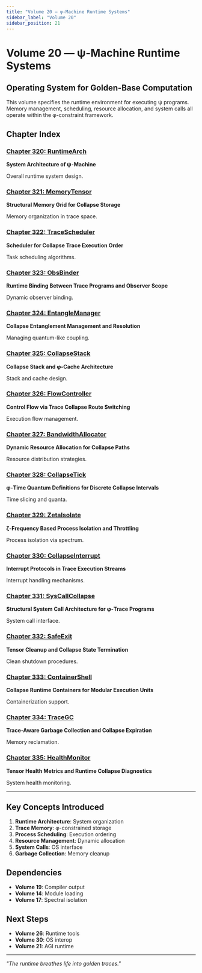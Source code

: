 ```yaml
---
title: "Volume 20 — ψ-Machine Runtime Systems"
sidebar_label: "Volume 20"
sidebar_position: 21
---
```


# Volume 20 — ψ-Machine Runtime Systems

## Operating System for Golden-Base Computation

This volume specifies the runtime environment for executing ψ programs. Memory management, scheduling, resource allocation, and system calls all operate within the φ-constraint framework.

## Chapter Index

### [Chapter 320: RuntimeArch](./chapter-320-runtime-arch.md)
**System Architecture of ψ-Machine**

Overall runtime system design.

### [Chapter 321: MemoryTensor](./chapter-321-memory-tensor.md)
**Structural Memory Grid for Collapse Storage**

Memory organization in trace space.

### [Chapter 322: TraceScheduler](./chapter-322-trace-scheduler.md)
**Scheduler for Collapse Trace Execution Order**

Task scheduling algorithms.

### [Chapter 323: ObsBinder](./chapter-323-obs-binder.md)
**Runtime Binding Between Trace Programs and Observer Scope**

Dynamic observer binding.

### [Chapter 324: EntangleManager](./chapter-324-entangle-manager.md)
**Collapse Entanglement Management and Resolution**

Managing quantum-like coupling.

### [Chapter 325: CollapseStack](./chapter-325-collapse-stack.md)
**Collapse Stack and φ-Cache Architecture**

Stack and cache design.

### [Chapter 326: FlowController](./chapter-326-flow-controller.md)
**Control Flow via Trace Collapse Route Switching**

Execution flow management.

### [Chapter 327: BandwidthAllocator](./chapter-327-bandwidth-allocator.md)
**Dynamic Resource Allocation for Collapse Paths**

Resource distribution strategies.

### [Chapter 328: CollapseTick](./chapter-328-collapse-tick.md)
**φ-Time Quantum Definitions for Discrete Collapse Intervals**

Time slicing and quanta.

### [Chapter 329: ZetaIsolate](./chapter-329-zeta-isolate.md)
**ζ-Frequency Based Process Isolation and Throttling**

Process isolation via spectrum.

### [Chapter 330: CollapseInterrupt](./chapter-330-collapse-interrupt.md)
**Interrupt Protocols in Trace Execution Streams**

Interrupt handling mechanisms.

### [Chapter 331: SysCallCollapse](./chapter-331-syscall-collapse.md)
**Structural System Call Architecture for φ-Trace Programs**

System call interface.

### [Chapter 332: SafeExit](./chapter-332-safe-exit.md)
**Tensor Cleanup and Collapse State Termination**

Clean shutdown procedures.

### [Chapter 333: ContainerShell](./chapter-333-container-shell.md)
**Collapse Runtime Containers for Modular Execution Units**

Containerization support.

### [Chapter 334: TraceGC](./chapter-334-trace-gc.md)
**Trace-Aware Garbage Collection and Collapse Expiration**

Memory reclamation.

### [Chapter 335: HealthMonitor](./chapter-335-health-monitor.md)
**Tensor Health Metrics and Runtime Collapse Diagnostics**

System health monitoring.

---

## Key Concepts Introduced

1. **Runtime Architecture**: System organization
2. **Trace Memory**: φ-constrained storage
3. **Process Scheduling**: Execution ordering
4. **Resource Management**: Dynamic allocation
5. **System Calls**: OS interface
6. **Garbage Collection**: Memory cleanup

## Dependencies

- **Volume 19**: Compiler output
- **Volume 14**: Module loading
- **Volume 17**: Spectral isolation

## Next Steps

- **Volume 26**: Runtime tools
- **Volume 30**: OS interop
- **Volume 21**: AGI runtime

---

*"The runtime breathes life into golden traces."*